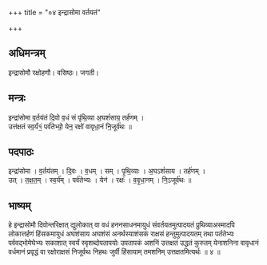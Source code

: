 +++
title = "०४ इन्द्रासोमा वर्तयतं"

+++
## अधिमन्त्रम्
इन्द्रासोमौ रक्षोहणौ। वसिष्ठः। जगती।

## मन्त्रः
इन्द्रा॑सोमा व॒र्तय॑तं दि॒वो व॒धं सं पृ॑थि॒व्या अ॒घशं॑साय॒ तर्ह॑णम् ।  
उत्त॑क्षतं स्व॒र्यं१॒॑ पर्व॑तेभ्यो॒ येन॒ रक्षो॑ वावृधा॒नं नि॒जूर्व॑थः ॥

## पदपाठः
इन्द्रा॑सोमा । व॒र्तय॑तम् । दि॒वः । व॒धम् । सम् । पृ॒थि॒व्याः । अ॒घऽशं॑साय । तर्ह॑णम् ।  
उत् । त॒क्ष॒त॒म् । स्व॒र्य॑म् । पर्व॑तेभ्यः । येन॑ । रक्षः॑ । व॒वृ॒धा॒नम् । नि॒ऽजूर्व॑थः ॥

## भाष्यम्
हे इन्द्रासोमौ दिवोन्तरिक्षात् द्युलोकात् वा वधं हननसाधनमायुधं संवर्तयतमुत्पादयतं प्रुथिव्याअस्मादपि लोकात्तर्हणं हिंसकमायुधं अघशंसाय अघशंसं अनर्थस्याशंसकं राक्षसं हन्तुमुत्पादयतम् तथा पर्ततेभ्यः पर्ववद्भोमेघेभ्यः सकाशात् स्वर्यं स्वृशब्दोपतापयोः उपतापकं अशनिं उत्तक्षतं उद्धतं कुरुतम् येनाशनिना वावृधानं वर्धमानं प्रवृद्धं वा रक्षोराक्षसं निजूर्वथः निहथः जुर्वी हिंसायाम् तमशनिम् उत्तक्षतमित्यर्थः ॥ ४ ॥